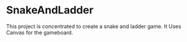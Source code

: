 SnakeAndLadder
==============

This project is concentrated to create a snake and ladder game. It Uses Canvas for the gameboard.

